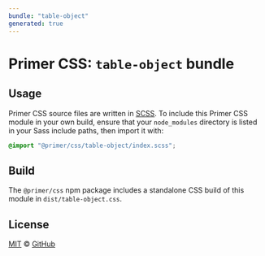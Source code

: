 ```yaml
---
bundle: "table-object"
generated: true
---
```


# Primer CSS: `table-object` bundle

## Usage

Primer CSS source files are written in [SCSS]. To include this Primer CSS module in your own build, ensure that your `node_modules` directory is listed in your Sass include paths, then import it with:

```scss
@import "@primer/css/table-object/index.scss";
```

## Build

The `@primer/css` npm package includes a standalone CSS build of this module in `dist/table-object.css`.

## License

[MIT](https://github.com/primer/css/blob/master/LICENSE) &copy; [GitHub](https://github.com/)


[scss]: https://sass-lang.com/documentation/syntax#scss
